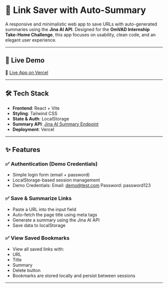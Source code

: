 # 🔗 Link Saver with Auto-Summary

A responsive and minimalistic web app to save URLs with auto-generated summaries using the **Jina AI API**. Designed for the **OmVAD Internship Take-Home Challenge**, this app focuses on usability, clean code, and an elegant user experience.

---

## 🚀 Live Demo

🔗 [Live App on Vercel](https://link-saver-ruby.vercel.app/)  

---

## 🛠 Tech Stack

- **Frontend**: React + Vite
- **Styling**: Tailwind CSS
- **State & Auth**: LocalStorage
- **Summary API**: [Jina AI Summary Endpoint](https://r.jina.ai/)
- **Deployment**: Vercel

---

## ✨ Features

### ✅ Authentication (Demo Credentials)
- Simple login form (email + password)
- LocalStorage-based session management
- Demo Credentials:
  Email: demo@test.com
  Password: password123


### ✅ Save & Summarize Links
- Paste a URL into the input field
- Auto-fetch the page title using meta tags
- Generate a summary using the Jina AI API
- Save data to localStorage

### ✅ View Saved Bookmarks
- View all saved links with:
- URL
- Title
- Summary
- Delete button
- Bookmarks are stored locally and persist between sessions

---


